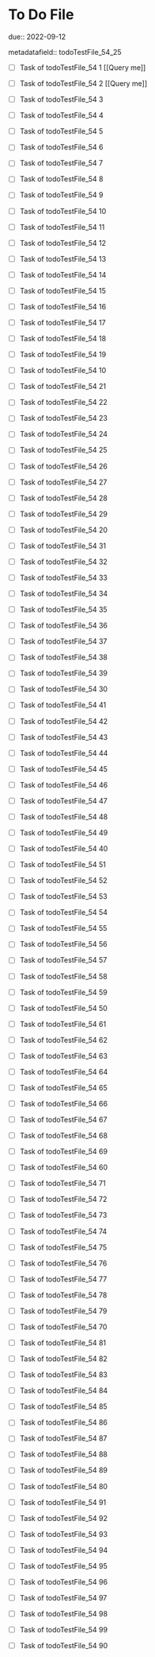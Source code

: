 # To Do File

due:: 2022-09-12

metadatafield:: todoTestFile_54_25

- [ ] Task of todoTestFile_54 1 [[Query me]]
- [ ] Task of todoTestFile_54 2 [[Query me]]
- [ ] Task of todoTestFile_54 3
- [ ] Task of todoTestFile_54 4
- [ ] Task of todoTestFile_54 5
- [ ] Task of todoTestFile_54 6
- [ ] Task of todoTestFile_54 7
- [ ] Task of todoTestFile_54 8
- [ ] Task of todoTestFile_54 9
- [ ] Task of todoTestFile_54 10

- [ ] Task of todoTestFile_54 11 
- [ ] Task of todoTestFile_54 12 
- [ ] Task of todoTestFile_54 13
- [ ] Task of todoTestFile_54 14
- [ ] Task of todoTestFile_54 15
- [ ] Task of todoTestFile_54 16
- [ ] Task of todoTestFile_54 17
- [ ] Task of todoTestFile_54 18
- [ ] Task of todoTestFile_54 19
- [ ] Task of todoTestFile_54 10

- [ ] Task of todoTestFile_54 21 
- [ ] Task of todoTestFile_54 22 
- [ ] Task of todoTestFile_54 23
- [ ] Task of todoTestFile_54 24
- [ ] Task of todoTestFile_54 25
- [ ] Task of todoTestFile_54 26
- [ ] Task of todoTestFile_54 27
- [ ] Task of todoTestFile_54 28
- [ ] Task of todoTestFile_54 29
- [ ] Task of todoTestFile_54 20

- [ ] Task of todoTestFile_54 31 
- [ ] Task of todoTestFile_54 32 
- [ ] Task of todoTestFile_54 33
- [ ] Task of todoTestFile_54 34
- [ ] Task of todoTestFile_54 35
- [ ] Task of todoTestFile_54 36
- [ ] Task of todoTestFile_54 37
- [ ] Task of todoTestFile_54 38
- [ ] Task of todoTestFile_54 39
- [ ] Task of todoTestFile_54 30

- [ ] Task of todoTestFile_54 41 
- [ ] Task of todoTestFile_54 42 
- [ ] Task of todoTestFile_54 43
- [ ] Task of todoTestFile_54 44
- [ ] Task of todoTestFile_54 45
- [ ] Task of todoTestFile_54 46
- [ ] Task of todoTestFile_54 47
- [ ] Task of todoTestFile_54 48
- [ ] Task of todoTestFile_54 49
- [ ] Task of todoTestFile_54 40

- [ ] Task of todoTestFile_54 51 
- [ ] Task of todoTestFile_54 52 
- [ ] Task of todoTestFile_54 53
- [ ] Task of todoTestFile_54 54
- [ ] Task of todoTestFile_54 55
- [ ] Task of todoTestFile_54 56
- [ ] Task of todoTestFile_54 57
- [ ] Task of todoTestFile_54 58
- [ ] Task of todoTestFile_54 59
- [ ] Task of todoTestFile_54 50

- [ ] Task of todoTestFile_54 61 
- [ ] Task of todoTestFile_54 62 
- [ ] Task of todoTestFile_54 63
- [ ] Task of todoTestFile_54 64
- [ ] Task of todoTestFile_54 65
- [ ] Task of todoTestFile_54 66
- [ ] Task of todoTestFile_54 67
- [ ] Task of todoTestFile_54 68
- [ ] Task of todoTestFile_54 69
- [ ] Task of todoTestFile_54 60

- [ ] Task of todoTestFile_54 71 
- [ ] Task of todoTestFile_54 72 
- [ ] Task of todoTestFile_54 73
- [ ] Task of todoTestFile_54 74
- [ ] Task of todoTestFile_54 75
- [ ] Task of todoTestFile_54 76
- [ ] Task of todoTestFile_54 77
- [ ] Task of todoTestFile_54 78
- [ ] Task of todoTestFile_54 79
- [ ] Task of todoTestFile_54 70


- [ ] Task of todoTestFile_54 81 
- [ ] Task of todoTestFile_54 82 
- [ ] Task of todoTestFile_54 83
- [ ] Task of todoTestFile_54 84
- [ ] Task of todoTestFile_54 85
- [ ] Task of todoTestFile_54 86
- [ ] Task of todoTestFile_54 87
- [ ] Task of todoTestFile_54 88
- [ ] Task of todoTestFile_54 89
- [ ] Task of todoTestFile_54 80


- [ ] Task of todoTestFile_54 91 
- [ ] Task of todoTestFile_54 92 
- [ ] Task of todoTestFile_54 93
- [ ] Task of todoTestFile_54 94
- [ ] Task of todoTestFile_54 95
- [ ] Task of todoTestFile_54 96
- [ ] Task of todoTestFile_54 97
- [ ] Task of todoTestFile_54 98
- [ ] Task of todoTestFile_54 99
- [ ] Task of todoTestFile_54 90
